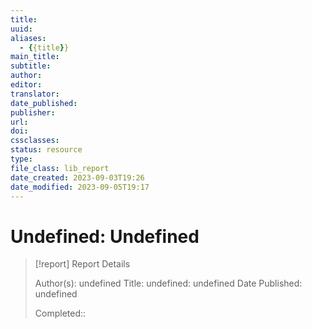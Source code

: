 ```yaml
---
title:
uuid:
aliases:
  - {{title}}
main_title:
subtitle:
author:
editor:
translator:
date_published:
publisher:
url:
doi:
cssclasses:
status: resource
type:
file_class: lib_report
date_created: 2023-09-03T19:26
date_modified: 2023-09-05T19:17
---
```

# Undefined: Undefined

> [!report] Report Details
>
> Author(s): undefined
> Title: undefined: undefined
> Date Published: undefined
>
> Completed::
